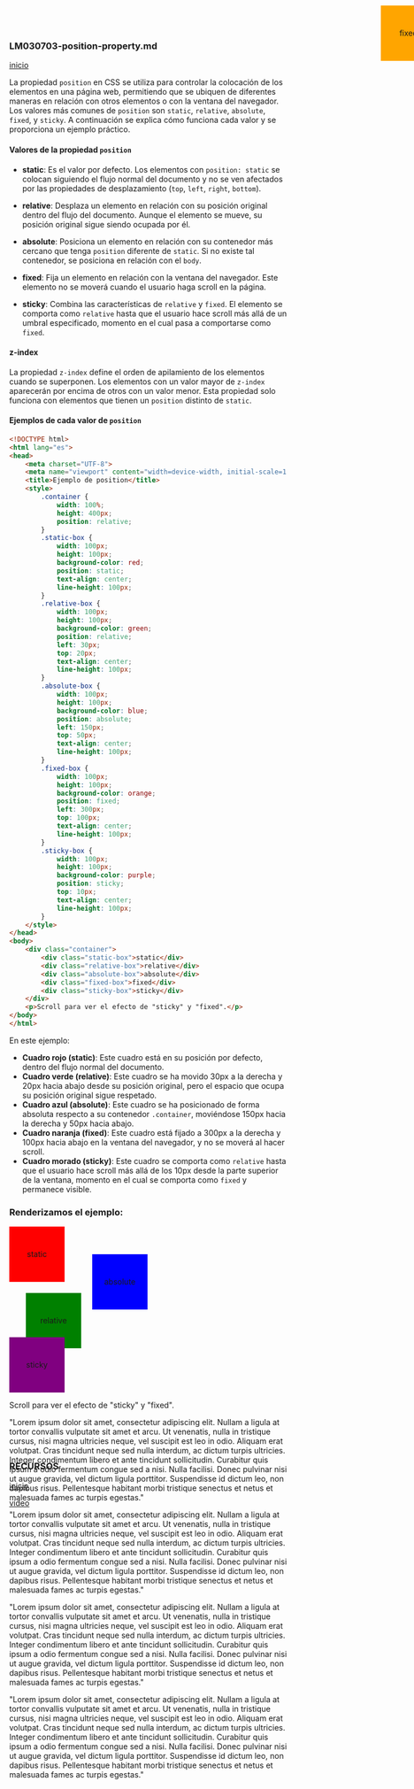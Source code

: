 ### LM030703-position-property.md

[inicio](./LM03.md)

La propiedad `position` en CSS se utiliza para controlar la colocación de los elementos en una página web, permitiendo que se ubiquen de diferentes maneras en relación con otros elementos o con la ventana del navegador. Los valores más comunes de `position` son `static`, `relative`, `absolute`, `fixed`, y `sticky`. A continuación se explica cómo funciona cada valor y se proporciona un ejemplo práctico.

#### Valores de la propiedad `position`

- **static**: Es el valor por defecto. Los elementos con `position: static` se colocan siguiendo el flujo normal del documento y no se ven afectados por las propiedades de desplazamiento (`top`, `left`, `right`, `bottom`).

- **relative**: Desplaza un elemento en relación con su posición original dentro del flujo del documento. Aunque el elemento se mueve, su posición original sigue siendo ocupada por él.

- **absolute**: Posiciona un elemento en relación con su contenedor más cercano que tenga `position` diferente de `static`. Si no existe tal contenedor, se posiciona en relación con el `body`.

- **fixed**: Fija un elemento en relación con la ventana del navegador. Este elemento no se moverá cuando el usuario haga scroll en la página.

- **sticky**: Combina las características de `relative` y `fixed`. El elemento se comporta como `relative` hasta que el usuario hace scroll más allá de un umbral especificado, momento en el cual pasa a comportarse como `fixed`.

#### z-index

La propiedad `z-index` define el orden de apilamiento de los elementos cuando se superponen. Los elementos con un valor mayor de `z-index` aparecerán por encima de otros con un valor menor. Esta propiedad solo funciona con elementos que tienen un `position` distinto de `static`.

#### Ejemplos de cada valor de `position`

```html
<!DOCTYPE html>
<html lang="es">
<head>
    <meta charset="UTF-8">
    <meta name="viewport" content="width=device-width, initial-scale=1.0">
    <title>Ejemplo de position</title>
    <style>
        .container {
            width: 100%;
            height: 400px;
            position: relative;
        }
        .static-box {
            width: 100px;
            height: 100px;
            background-color: red;
            position: static;
            text-align: center;
            line-height: 100px;
        }
        .relative-box {
            width: 100px;
            height: 100px;
            background-color: green;
            position: relative;
            left: 30px;
            top: 20px;
            text-align: center;
            line-height: 100px;
        }
        .absolute-box {
            width: 100px;
            height: 100px;
            background-color: blue;
            position: absolute;
            left: 150px;
            top: 50px;
            text-align: center;
            line-height: 100px;
        }
        .fixed-box {
            width: 100px;
            height: 100px;
            background-color: orange;
            position: fixed;
            left: 300px;
            top: 100px;
            text-align: center;
            line-height: 100px;
        }
        .sticky-box {
            width: 100px;
            height: 100px;
            background-color: purple;
            position: sticky;
            top: 10px;
            text-align: center;
            line-height: 100px;
        }
    </style>
</head>
<body>
    <div class="container">
        <div class="static-box">static</div>
        <div class="relative-box">relative</div>
        <div class="absolute-box">absolute</div>
        <div class="fixed-box">fixed</div>
        <div class="sticky-box">sticky</div>
    </div>
    <p>Scroll para ver el efecto de "sticky" y "fixed".</p>
</body>
</html>
```

En este ejemplo:

- **Cuadro rojo (static)**: Este cuadro está en su posición por defecto, dentro del flujo normal del documento.
- **Cuadro verde (relative)**: Este cuadro se ha movido 30px a la derecha y 20px hacia abajo desde su posición original, pero el espacio que ocupa su posición original sigue respetado.
- **Cuadro azul (absolute)**: Este cuadro se ha posicionado de forma absoluta respecto a su contenedor `.container`, moviéndose 150px hacia la derecha y 50px hacia abajo.
- **Cuadro naranja (fixed)**: Este cuadro está fijado a 300px a la derecha y 100px hacia abajo en la ventana del navegador, y no se moverá al hacer scroll.
- **Cuadro morado (sticky)**: Este cuadro se comporta como `relative` hasta que el usuario hace scroll más allá de los 10px desde la parte superior de la ventana, momento en el cual se comporta como `fixed` y permanece visible.


### Renderizamos el ejemplo:

<html lang="es">
<head>
    <meta charset="UTF-8">
    <meta name="viewport" content="width=device-width, initial-scale=1.0">
    <title>Ejemplo de position</title>
    <style>
        .container {
            width: 100%;
            height: 400px;
            position: relative;
        }
        .static-box {
            width: 100px;
            height: 100px;
            background-color: red;
            position: static;
            text-align: center;
            line-height: 100px;
        }
        .relative-box {
            width: 100px;
            height: 100px;
            background-color: green;
            position: relative;
            left: 30px;
            top: 20px;
            text-align: center;
            line-height: 100px;
        }
        .absolute-box {
            width: 100px;
            height: 100px;
            background-color: blue;
            position: absolute;
            left: 150px;
            top: 50px;
            text-align: center;
            line-height: 100px;
        }
        .fixed-box {
            width: 100px;
            height: 100px;
            background-color: orange;
            position: fixed;
            left: 900px;
            top: 10px;
            text-align: center;
            line-height: 100px;
        }
        .sticky-box {
            width: 100px;
            height: 100px;
            background-color: purple;
            position: sticky;
            top: 10px;
            text-align: center;
            line-height: 100px;
        }
    </style>
</head>
<body>
    <div class="container">
        <div class="static-box">static</div>
        <div class="relative-box">relative</div>
        <div class="absolute-box">absolute</div>
        <div class="fixed-box">fixed</div>
        <div class="sticky-box">sticky</div>
        <p>Scroll para ver el efecto de "sticky" y "fixed".</p>
    <p>"Lorem ipsum dolor sit amet, consectetur adipiscing elit. Nullam a ligula at tortor convallis vulputate sit amet et arcu. Ut venenatis, nulla in tristique cursus, nisi magna ultricies neque, vel suscipit est leo in odio. Aliquam erat volutpat. Cras tincidunt neque sed nulla interdum, ac dictum turpis ultricies. Integer condimentum libero et ante tincidunt sollicitudin. Curabitur quis ipsum a odio fermentum congue sed a nisi. Nulla facilisi. Donec pulvinar nisi ut augue gravida, vel dictum ligula porttitor. Suspendisse id dictum leo, non dapibus risus. Pellentesque habitant morbi tristique senectus et netus et malesuada fames ac turpis egestas."

"Lorem ipsum dolor sit amet, consectetur adipiscing elit. Nullam a ligula at tortor convallis vulputate sit amet et arcu. Ut venenatis, nulla in tristique cursus, nisi magna ultricies neque, vel suscipit est leo in odio. Aliquam erat volutpat. Cras tincidunt neque sed nulla interdum, ac dictum turpis ultricies. Integer condimentum libero et ante tincidunt sollicitudin. Curabitur quis ipsum a odio fermentum congue sed a nisi. Nulla facilisi. Donec pulvinar nisi ut augue gravida, vel dictum ligula porttitor. Suspendisse id dictum leo, non dapibus risus. Pellentesque habitant morbi tristique senectus et netus et malesuada fames ac turpis egestas."

"Lorem ipsum dolor sit amet, consectetur adipiscing elit. Nullam a ligula at tortor convallis vulputate sit amet et arcu. Ut venenatis, nulla in tristique cursus, nisi magna ultricies neque, vel suscipit est leo in odio. Aliquam erat volutpat. Cras tincidunt neque sed nulla interdum, ac dictum turpis ultricies. Integer condimentum libero et ante tincidunt sollicitudin. Curabitur quis ipsum a odio fermentum congue sed a nisi. Nulla facilisi. Donec pulvinar nisi ut augue gravida, vel dictum ligula porttitor. Suspendisse id dictum leo, non dapibus risus. Pellentesque habitant morbi tristique senectus et netus et malesuada fames ac turpis egestas."

"Lorem ipsum dolor sit amet, consectetur adipiscing elit. Nullam a ligula at tortor convallis vulputate sit amet et arcu. Ut venenatis, nulla in tristique cursus, nisi magna ultricies neque, vel suscipit est leo in odio. Aliquam erat volutpat. Cras tincidunt neque sed nulla interdum, ac dictum turpis ultricies. Integer condimentum libero et ante tincidunt sollicitudin. Curabitur quis ipsum a odio fermentum congue sed a nisi. Nulla facilisi. Donec pulvinar nisi ut augue gravida, vel dictum ligula porttitor. Suspendisse id dictum leo, non dapibus risus. Pellentesque habitant morbi tristique senectus et netus et malesuada fames ac turpis egestas."</p>
    </div>
    
</body>
</html>

### RECURSOS

[inicio](./LM03.md)

[vídeo](https://www.youtube.com/watch?v=_e0ddNlc0Y8)
